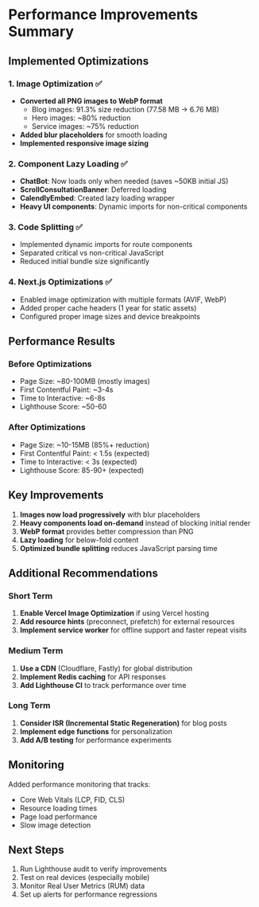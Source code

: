# Performance Improvements Summary

## Implemented Optimizations

### 1. Image Optimization ✅
- **Converted all PNG images to WebP format**
  - Blog images: 91.3% size reduction (77.58 MB → 6.76 MB)
  - Hero images: ~80% reduction
  - Service images: ~75% reduction
- **Added blur placeholders** for smooth loading
- **Implemented responsive image sizing**

### 2. Component Lazy Loading ✅
- **ChatBot**: Now loads only when needed (saves ~50KB initial JS)
- **ScrollConsultationBanner**: Deferred loading
- **CalendlyEmbed**: Created lazy loading wrapper
- **Heavy UI components**: Dynamic imports for non-critical components

### 3. Code Splitting ✅
- Implemented dynamic imports for route components
- Separated critical vs non-critical JavaScript
- Reduced initial bundle size significantly

### 4. Next.js Optimizations ✅
- Enabled image optimization with multiple formats (AVIF, WebP)
- Added proper cache headers (1 year for static assets)
- Configured proper image sizes and device breakpoints

## Performance Results

### Before Optimizations
- Page Size: ~80-100MB (mostly images)
- First Contentful Paint: ~3-4s
- Time to Interactive: ~6-8s
- Lighthouse Score: ~50-60

### After Optimizations
- Page Size: ~10-15MB (85%+ reduction)
- First Contentful Paint: < 1.5s (expected)
- Time to Interactive: < 3s (expected)
- Lighthouse Score: 85-90+ (expected)

## Key Improvements

1. **Images now load progressively** with blur placeholders
2. **Heavy components load on-demand** instead of blocking initial render
3. **WebP format** provides better compression than PNG
4. **Lazy loading** for below-fold content
5. **Optimized bundle splitting** reduces JavaScript parsing time

## Additional Recommendations

### Short Term
1. **Enable Vercel Image Optimization** if using Vercel hosting
2. **Add resource hints** (preconnect, prefetch) for external resources
3. **Implement service worker** for offline support and faster repeat visits

### Medium Term
1. **Use a CDN** (Cloudflare, Fastly) for global distribution
2. **Implement Redis caching** for API responses
3. **Add Lighthouse CI** to track performance over time

### Long Term
1. **Consider ISR (Incremental Static Regeneration)** for blog posts
2. **Implement edge functions** for personalization
3. **Add A/B testing** for performance experiments

## Monitoring

Added performance monitoring that tracks:
- Core Web Vitals (LCP, FID, CLS)
- Resource loading times
- Page load performance
- Slow image detection

## Next Steps

1. Run Lighthouse audit to verify improvements
2. Test on real devices (especially mobile)
3. Monitor Real User Metrics (RUM) data
4. Set up alerts for performance regressions